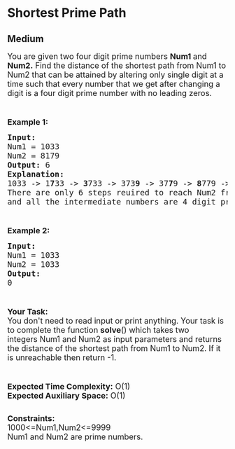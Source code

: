 # Shortest Prime Path
## Medium
<div class="problems_problem_content__Xm_eO"><p><span style="font-size:18px">You are given two four digit prime numbers <strong>Num1 </strong>and <strong>Num2.</strong>&nbsp;Find the distance of the shortest path from Num1 to Num2 that can be attained by altering only single digit at a time such that every number that we get after changing a digit is a four digit prime number with no leading zeros.</span></p>

<p>&nbsp;</p>

<p><span style="font-size:18px"><strong>Example 1:</strong></span></p>

<pre><span style="font-size:18px"><strong>Input:</strong></span>
<span style="font-size:18px">Num1 = 1033 
Num2 = 8179</span>
<span style="font-size:18px"><strong>Output: </strong></span><span style="font-size:18px">6</span>
<span style="font-size:18px"><strong>Explanation:</strong></span>
<span style="font-size:18px">1033 -&gt; 1<strong>7</strong>33 -&gt; <strong>3</strong>733 -&gt; 373<strong>9</strong> -&gt; 37<strong>7</strong>9 -&gt; <strong>8</strong>779 -&gt; 8<strong>1</strong>79.</span>
<span style="font-size:18px">There are only 6 steps reuired to reach Num2 from Num1. </span>
<span style="font-size:18px">and all the intermediate numbers are 4 digit prime numbers.</span></pre>

<p>&nbsp;</p>

<p><strong><span style="font-size:18px">Example 2:</span></strong></p>

<pre><span style="font-size:18px"><strong>Input:</strong></span>
<span style="font-size:18px">Num1 = 1033 
Num2 = 1033</span>
<span style="font-size:18px"><strong>Output:</strong></span>
<span style="font-size:18px">0</span></pre>

<p>&nbsp;</p>

<p><span style="font-size:18px"><strong>Your Task:</strong>&nbsp;&nbsp;<br>
You don't need to read input or print anything. Your task is to complete the function&nbsp;<strong>solve</strong>()&nbsp;which takes two integers&nbsp;Num1 and Num2&nbsp;as input parameters&nbsp;and returns the distance of the shortest path from Num1 to Num2.&nbsp;If it is unreachable then return -1.</span></p>

<p>&nbsp;</p>

<p><span style="font-size:18px"><strong>Expected Time Complexity:</strong>&nbsp;O(1)<br>
<strong>Expected Auxiliary Space:</strong>&nbsp;O(1)</span></p>

<p><br>
<span style="font-size:18px"><strong>Constraints:</strong><br>
1000&lt;=Num1,Num2&lt;=9999<br>
Num1 and Num2 are prime numbers.</span></p>
</div>